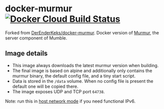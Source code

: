 # docker-murmur [![Docker Cloud Build Status](https://img.shields.io/docker/cloud/build/xnaas/murmur?style=flat-square)](https://hub.docker.com/repository/docker/xnaas/murmur)

Forked from [DerEnderKeks/docker-murmur](https://github.com/DerEnderKeks/docker-murmur). Docker version of [Murmur](https://github.com/mumble-voip/mumble#linuxunix), the server component of Mumble.

## Image details

* This image always downloads the latest murmur version when building.
* The final image is based on alpine and additionally only contains the murmur binary, the default config file, and a tiny start script.
* Data is stored in the `/data` volume. When no config file is present the default one will be copied there.
* The image exposes UDP and TCP port `64738`.

Note: run this in [host network mode](https://docs.docker.com/network/host/) if you need functional IPv6.
